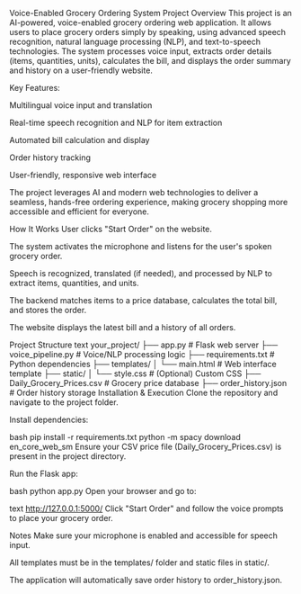Voice-Enabled Grocery Ordering System
Project Overview
This project is an AI-powered, voice-enabled grocery ordering web application. It allows users to place grocery orders simply by speaking, using advanced speech recognition, natural language processing (NLP), and text-to-speech technologies. The system processes voice input, extracts order details (items, quantities, units), calculates the bill, and displays the order summary and history on a user-friendly website.

Key Features:

Multilingual voice input and translation

Real-time speech recognition and NLP for item extraction

Automated bill calculation and display

Order history tracking

User-friendly, responsive web interface

The project leverages AI and modern web technologies to deliver a seamless, hands-free ordering experience, making grocery shopping more accessible and efficient for everyone.

How It Works
User clicks "Start Order" on the website.

The system activates the microphone and listens for the user's spoken grocery order.

Speech is recognized, translated (if needed), and processed by NLP to extract items, quantities, and units.

The backend matches items to a price database, calculates the total bill, and stores the order.

The website displays the latest bill and a history of all orders.

Project Structure
text
your_project/
├── app.py                # Flask web server
├── voice_pipeline.py     # Voice/NLP processing logic
├── requirements.txt      # Python dependencies
├── templates/
│   └── main.html         # Web interface template
├── static/
│   └── style.css         # (Optional) Custom CSS
├── Daily_Grocery_Prices.csv # Grocery price database
├── order_history.json    # Order history storage
Installation & Execution
Clone the repository and navigate to the project folder.

Install dependencies:

bash
pip install -r requirements.txt
python -m spacy download en_core_web_sm
Ensure your CSV price file (Daily_Grocery_Prices.csv) is present in the project directory.

Run the Flask app:

bash
python app.py
Open your browser and go to:

text
http://127.0.0.1:5000/
Click "Start Order" and follow the voice prompts to place your grocery order.

Notes
Make sure your microphone is enabled and accessible for speech input.

All templates must be in the templates/ folder and static files in static/.

The application will automatically save order history to order_history.json.